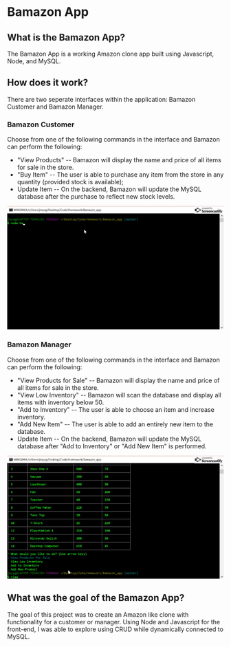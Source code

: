 # Bamazon App

## What is the Bamazon App?
The Bamazon App is a working Amazon clone app built using Javascript, Node, and MySQL.

## How does it work?
There are two seperate interfaces within the application: Bamazon Customer and Bamazon Manager.

### Bamazon Customer
Choose from one of the following commands in the interface and Bamazon can perform the following:
* "View Products" -- Bamazon will display the name and price of all items for sale in the store.
* "Buy Item" -- The user is able to purchase any item from the store in any quantity (provided stock is available);
* Update Item -- On the backend, Bamazon will update the MySQL database after the purchase to reflect new stock levels.

![Bamazon Customer In Action!](/images/bamazonCustomer.gif)

### Bamazon Manager
Choose from one of the following commands in the interface and Bamazon can perform the following:
* "View Products for Sale" -- Bamazon will display the name and price of all items for sale in the store.
* "View Low Inventory" -- Bamazon will scan the database and display all items with inventory below 50.
* "Add to Inventory" -- The user is able to choose an item and increase inventory.
* "Add New Item" -- The user is able to add an entirely new item to the database.
* Update Item -- On the backend, Bamazon will update the MySQL database after "Add to Inventory" or "Add New Item" is performed.

![Bamazon Manager In Action!](/images/bamazonManager.gif)

## What was the goal of the Bamazon App?
The goal of this project was to create an Amazon like clone with functionality for a customer or manager. Using Node and Javascript for the front-end, I was able to explore using CRUD while dynamically connected to MySQL.
